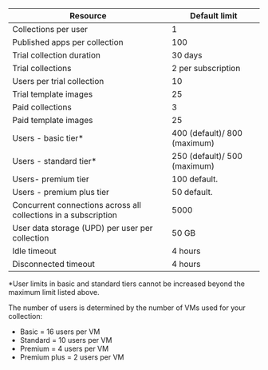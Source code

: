 
| Resource | Default limit |
| --- | --- |
| Collections per user |1 |
| Published apps per collection |100 |
| Trial collection duration |30 days |
| Trial collections |2 per subscription |
| Users per trial collection |10 |
| Trial template images |25 |
| Paid collections |3 |
| Paid template images |25 |
| Users - basic tier* |400 (default)/ 800 (maximum) |
| Users - standard tier* |250 (default)/ 500 (maximum) |
| Users- premium tier |100 default. |
| Users - premium plus tier |50 default. |
| Concurrent connections across all collections in a subscription |5000 |
| User data storage (UPD) per user per collection |50 GB |
| Idle timeout |4 hours |
| Disconnected timeout |4 hours |

*User limits in basic and standard tiers cannot be increased beyond the maximum limit listed above. 

The number of users is determined by the number of VMs used for your collection:

* Basic = 16 users per VM
* Standard = 10 users per VM
* Premium = 4 users per VM
* Premium plus = 2 users per VM

